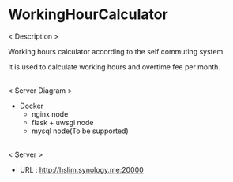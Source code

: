# WorkingHourCalculator
< Description >

Working hours calculator according to the self commuting system.

It is used to calculate working hours and overtime fee per month.

<br>
< Server Diagram >

* Docker
  * nginx node
  * flask + uwsgi node
  * mysql node(To be supported)

<br>
< Server >

* URL : http://hslim.synology.me:20000